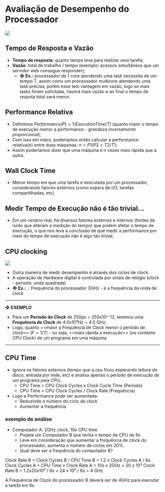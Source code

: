 # Avaliação de Desempenho do Processador

![](https://www.youtube.com/watch?v=cfdvOXsiTcY&list=PLR2tpXhN7CHd9MTiglTMUCyeAoEtjXzRw&index=4)
## Tempo de Resposta e Vazão
- **Tempo de resposta**: quanto tempo leva para realizar uma tarefa;
- **Vazão**: total de trabalho / tempo (exemplo: acessos simultâneos que um servidor web consegue responder);
	- **❖ Ex.:** processador de 1 core atendendo uma task necessita de um tempo T, assim como um processador multicore atendendo uma task precisa, porém esse tem vantagem em vazão, logo se mais tasks forem solicitada, haverá mais vazão e ao final o tempo de respota total será menor.
## Performance Relativa
- Definimos $Performance(P) = 1 / Execution Time(T)$ (quanto maior o tempo de execução menor a performance - grandeza *inversamente proporcional*);
- Com isso em mãos, poderíamos então calcular a performance relativa(n) entre duas máquinas: $n = P1/P2 = T2/T1$;
- Assim poderíamos dizer que uma máquina é n vezes mais rápida que a outra.

## Wall Clock Time
- Menor tempo em que uma tarefa é executada por um processador, considerando fatores externos (como espera de I/O, tarefas compartilhadas, etc)
## Medir Tempo de Execução não é tão trivial...
- Em um cenário real, há diversos fatores externos e internos (fontes de ruído que alteram a medição do tempo) que podem afetar o tempo de execução, o que nos leva a conclusão de que medir a performance por meio do tempo de execução não é algo tão trivial;
## CPU clocking

<img src="https://www.learncomputerscienceonline.com/wp-content/uploads/2019/11/Clock-Speed-And-Instruction-Cycle.jpg">

- Outra maneira de medir desempenho é através dos ciclos de clock.
- A operação de Hardware digital é controlada por sinais de relógio (clock - periodo: onda quadrada)
- **❖ Ex.:** .: Frequência do processador 3GHz - é a frequência da onda de clock
---
**❖ EXEMPLO** 
- Para um **Período de *Clock*** de 250ps = 250x10^⁻12, teremos uma **Frequência de Clock** de 4.0x10⁹Hz = 4.0 GHz;
- Logo, quanto ==maior a Frequência de Clock menor o período de clock== ($F=1/T$) - ou seja, ==mais rápida a execução== (no contexto CPU Clock) de um programa em uma máquina.
---
## CPU Time
- Ignora os fatores externos (tempo que a cpu ficou esperando leitura de disco, entrada por rede, etc) e analisa apenas o período de execução de um programa pela CPU;
	- CPU Time = CPU Clock Cycles x Clock Cycle Time (Período)
	- CPU Time = CPU Clock Cycles / Clock Rate (Frequência)
- Logo a Performance pode ser aumentada:
	- Reduzindo o número do ciclo de clock
	- Aumentar a frequência

### exemplo de análise
- Computador A: 2GHz clock, 10s CPU time
	- Projete um Computador B que tenha o tempo de CPU de 6s
	- Leve em consideração que aumentar a frequência de clock do processador, aumenta o número de ciclos em 20%.
	- Qual deve ser a frequência do computador B?

Clock Rate B = Clock Cycles B / CPU Time B = 1.2 x Clock Cycles A / 6s
Clock Cycles A = CPU Time x Clock Rate A = 10s x 2GHz = 20 x 10⁹
Clock Rate B = 1.2x20x10⁹ / 6s = 24 x 10⁹ / 6s = 4 GHz

A Frequência de Clock do processador B deverá ser de 4GHz para executar a tarefa em 6s.
